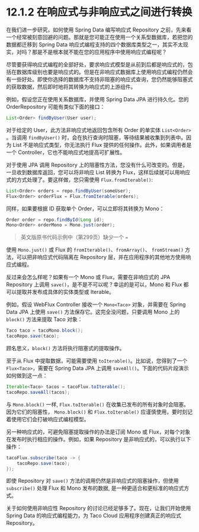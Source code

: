 # 12.1.2 在响应式与非响应式之间进行转换

在我们进一步研究，如何使用 Spring Data 编写响应式 Repository 之前，先来看一个经常被刻意回避的问题。那就是您可能正在使用一个关系型数据库，若把您的数据都迁移到 Spring Data 响应式编程支持的四个数据库类型之一，其实不太现实，对吗？那是不是根本就不能在您的应用程序中使用响应式编程呢？

尽管要获得响应式编程的全部好处，要求响应式模型是从前到后都是响应式的，包括在数据库级别也要是响应式的。但是在非响应式数据库上使用响应式编程仍然会有一些好处。即使你选择的数据库不支持非阻塞的响应式查询，您仍然能够阻塞式的获取数据，然后即时地将其转换为响应式的上游组件。

例如，假设您正在使用关系数据库，并使用 Spring Data JPA 进行持久化。您的 OrderRepository 可能有类似下面的接口：

```java
List<Order> findByUser(User user);
```

对于给定的 User，此方法非响应式地返回包含所有 Order 的单实体 `List<Order>` 。当调用 `findByUser()` 时，会在执行查询时阻塞，等待结果被收集到列表中。因为 List 不是响应式类型，你无法执行 Flux 提供的任何操作。此外，如果调用者是一个 Controller，它也不能响应式地提高可扩展性。

对于使用 JPA 调用 Repository 上的阻塞性方法，您没有什么可改变的。但是，一旦收到数据库返回，您可以将非响应 List 转换为 Flux，这样后续就可以用响应式的方式处理了。要这样做，您只需使用 `Flux.fromIterable()`:

```java
List<Order> orders = repo.findByUser(someUser);
Flux<Order> orderFlux = Flux.fromIterable(orders);
```

同样，如果要根据 ID 获取单个 Order，可以立即将其转换为 Mono：

```java
Order order = repo.findById(Long id);
Mono<Order> orderMono = Mono.just(order);
```
> 英文版原书代码示例中（第299页）缺少一个 `=`

使用 `Mono.just()` 或 Flux 的 `fromIterable()`、`fromArray()`、 `fromStream()` 方法，可以把非响应式代码隔离在 Repository 层，并在应用程序的其他地方使用响应式编程。

反过来会怎么样呢？如果有一个 Mono 或 Flux，需要在非响应式的 JPA Repository 上调用 `save()`，是不是不可以呢？幸运的是可以，Mono 和 Flux 都可以提取并发布成具体的实体类型或 Iterable。

例如，假设 WebFlux Controller 接收一个 `Mono<Taco>` 对象，并需要在 Spring Data JPA 上使用 `save()` 方法保存它。这完全没问题，只要调用 Mono 上的 `block()` 方法来提取 Taco 对象：

```java
Taco taco = tacoMono.block();
tacoRepo.save(taco);
```

顾名思义，`block()` 方法将执行阻塞式的提取操作。

至于从 Flux 中提取数据，可能需要使用 `toIterable()`。比如说，您得到了一个 `Flux<Taco>`，需要在 Spring Data JPA 上调用 `saveAll()`。下面的代码片段演示如何做到这一点：

```java
Iterable<Taco> tacos = tacoFlux.toIterable();
tacoRepo.saveAll(tacos);
```

与 `Mono.block()` 一样, `Flux.toIterable()` 在收集已发布的所有对象时会阻塞。因为它们的阻塞性， `Mono.block()` 和 `Flux.toIterable()` 应谨慎使用，要时刻记着使用它们会打破响应式编程模型。

另一种响应式的，可避免阻塞提取操作的办法是订阅 Mono 或 Flux，对每个对象在发布时执行相应的操作。例如，如果 Repository 是非响应式的，可以执行以下操作：

```java
tacoFlux.subscribe(taco -> {
    tacoRepo.save(taco);
});
```
即使 Repository 对 `save()` 方法的调用仍然是非响应式的阻塞操作，但使用 `subscribe()` 处理 Flux 和 Mono 发布的数据, 是一种更适合和更标准的响应式方式。

关于如何使用非响应性 Repository 的讨论已经足够多了。现在，让我们开始使用 Spring Data 的响应式编程能力，为 Taco Cloud 应用程序创建真正的响应式 Repository。

